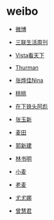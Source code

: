 # weibo


<div id = "首"></div>
<script src = "../js/首.js"></script>


* [微博](https://m.weibo.cn/)


* [三联生活周刊](https://m.weibo.cn/u/1191965271)
* [Vista看天下](https://m.weibo.cn/u/1323527941)


* [Thurman](https://m.weibo.cn/u/1725936400)
* [张烨佳Nina](https://m.weibo.cn/u/1801509614)
* [桃桃](https://m.weibo.cn/u/1407722902)
* [在下铁头阿彪](https://m.weibo.cn/u/6874605429)
* [张玉新](https://m.weibo.cn/u/1188742767)


* [麦田](https://m.weibo.cn/u/1454037911)
* [郭新建](https://m.weibo.cn/u/5243509390)
* [林书明](https://m.weibo.cn/u/1811781304)


* [小麦](https://m.weibo.cn/u/1914010467)
* [老麦](https://m.weibo.cn/u/1611435224)


* [尤尤娜](https://m.weibo.cn/u/7436524707)
* [曾慧君](https://m.weibo.cn/u/1030648103)
